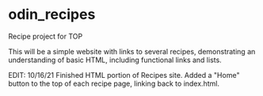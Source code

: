 # odin_recipes
Recipe project for TOP

This will be a simple website with links to several recipes, 
demonstrating an understanding of basic HTML, including functional links and lists.

EDIT: 10/16/21
Finished HTML portion of Recipes site. Added a "Home" button to the top of each
recipe page, linking back to index.html.
